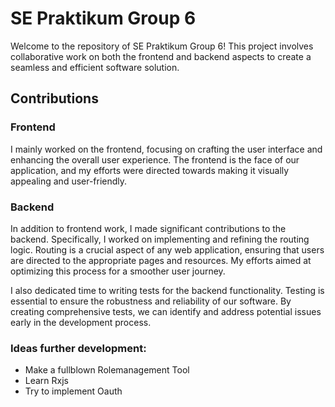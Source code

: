 # SE Praktikum Group 6

Welcome to the repository of SE Praktikum Group 6! This project involves collaborative work on both the frontend and backend aspects to create a seamless and efficient software solution.

## Contributions

### Frontend

I mainly worked on the frontend, focusing on crafting the user interface and enhancing the overall user experience. The frontend is the face of our application, and my efforts were directed towards making it visually appealing and user-friendly.

### Backend

In addition to frontend work, I made significant contributions to the backend. Specifically, I worked on implementing and refining the routing logic. Routing is a crucial aspect of any web application, ensuring that users are directed to the appropriate pages and resources. My efforts aimed at optimizing this process for a smoother user journey.

I also dedicated time to writing tests for the backend functionality. Testing is essential to ensure the robustness and reliability of our software. By creating comprehensive tests, we can identify and address potential issues early in the development process.

### Ideas further development:

- Make a fullblown Rolemanagement Tool
- Learn Rxjs
- Try to implement Oauth

